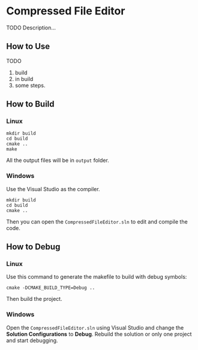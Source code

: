 # Compressed File Editor
TODO Description...

## How to Use
TODO
1. build
2. in build 
3. some steps.

## How to Build
### Linux
```
mkdir build
cd build
cmake ..
make
```
All the output files will be in `output` folder.  

### Windows
Use the Visual Studio as the compiler.  
```
mkdir build
cd build
cmake ..
```
Then you can open the `CompressedFileEditor.sln` to edit and compile the code.

## How to Debug
### Linux
Use this command to generate the makefile to build with debug symbols:
```
cmake -DCMAKE_BUILD_TYPE=Debug ..
```
Then build the project.

### Windows
Open the `CompressedFileEditor.sln` using Visual Studio and change the **Solution Configurations** to **Debug**. Rebuild the solution or only one project and start debugging.